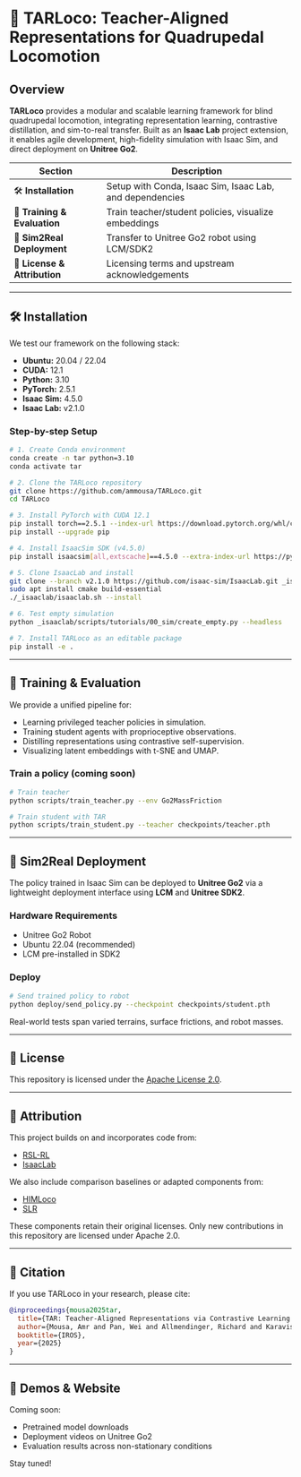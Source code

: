 # 🐾 TARLoco: Teacher-Aligned Representations for Quadrupedal Locomotion

## Overview

**TARLoco** provides a modular and scalable learning framework for blind quadrupedal locomotion, integrating representation learning, contrastive distillation, and sim-to-real transfer. Built as an **Isaac Lab** project extension, it enables agile development, high-fidelity simulation with Isaac Sim, and direct deployment on **Unitree Go2**.

<!-- > [!IMPORTANT]
> The code and pretrained models will be released in **May 2025**. Stay tuned!  
> This framework includes support for **teacher-student training**, **privileged information distillation**, and **t-SNE/UMAP** visualization. -->

| Section | Description |
|---------|-------------|
| 🛠️ **Installation** | Setup with Conda, Isaac Sim, Isaac Lab, and dependencies |
| 🚀 **Training & Evaluation** | Train teacher/student policies, visualize embeddings |
| 🤖 **Sim2Real Deployment** | Transfer to Unitree Go2 robot using LCM/SDK2 |
| 📄 **License & Attribution** | Licensing terms and upstream acknowledgements |

---

## 🛠️ Installation

We test our framework on the following stack:

- **Ubuntu:** 20.04 / 22.04
- **CUDA:** 12.1
- **Python:** 3.10
- **PyTorch:** 2.5.1
- **Isaac Sim:** 4.5.0
- **Isaac Lab:** v2.1.0

### Step-by-step Setup

```bash
# 1. Create Conda environment
conda create -n tar python=3.10
conda activate tar

# 2. Clone the TARLoco repository
git clone https://github.com/ammousa/TARLoco.git
cd TARLoco

# 3. Install PyTorch with CUDA 12.1
pip install torch==2.5.1 --index-url https://download.pytorch.org/whl/cu121
pip install --upgrade pip

# 4. Install IsaacSim SDK (v4.5.0)
pip install isaacsim[all,extscache]==4.5.0 --extra-index-url https://pypi.nvidia.com

# 5. Clone IsaacLab and install
git clone --branch v2.1.0 https://github.com/isaac-sim/IsaacLab.git _isaaclab
sudo apt install cmake build-essential
./_isaaclab/isaaclab.sh --install

# 6. Test empty simulation
python _isaaclab/scripts/tutorials/00_sim/create_empty.py --headless

# 7. Install TARLoco as an editable package
pip install -e .
```

---

## 🚀 Training & Evaluation

We provide a unified pipeline for:
- Learning privileged teacher policies in simulation.
- Training student agents with proprioceptive observations.
- Distilling representations using contrastive self-supervision.
- Visualizing latent embeddings with t-SNE and UMAP.

### Train a policy (coming soon)

```bash
# Train teacher
python scripts/train_teacher.py --env Go2MassFriction

# Train student with TAR
python scripts/train_student.py --teacher checkpoints/teacher.pth
```

---

## 🤖 Sim2Real Deployment

The policy trained in Isaac Sim can be deployed to **Unitree Go2** via a lightweight deployment interface using **LCM** and **Unitree SDK2**.

### Hardware Requirements

- Unitree Go2 Robot
- Ubuntu 22.04 (recommended)
- LCM pre-installed in SDK2

### Deploy

```bash
# Send trained policy to robot
python deploy/send_policy.py --checkpoint checkpoints/student.pth
```

Real-world tests span varied terrains, surface frictions, and robot masses.

---

## 📄 License

This repository is licensed under the [Apache License 2.0](https://www.apache.org/licenses/LICENSE-2.0).

---

## 🙏 Attribution

This project builds on and incorporates code from:

- [RSL-RL](https://github.com/leggedrobotics/rsl_rl)
- [IsaacLab](https://github.com/isaac-sim/IsaacLab)

We also include comparison baselines or adapted components from:

- [HIMLoco](https://github.com/OpenRobotLab/HIMLoco)
- [SLR](https://github.com/11chens/SLR-master)

These components retain their original licenses. Only new contributions in this repository are licensed under Apache 2.0.

---

## 🔗 Citation

If you use TARLoco in your research, please cite:

```bibtex
@inproceedings{mousa2025tar,
  title={TAR: Teacher-Aligned Representations via Contrastive Learning for Quadrupedal Locomotion},
  author={Mousa, Amr and Pan, Wei and Allmendinger, Richard and Karavis, Neil},
  booktitle={IROS},
  year={2025}
}
```

---

## 🎥 Demos & Website

Coming soon:
- Pretrained model downloads
- Deployment videos on Unitree Go2
- Evaluation results across non-stationary conditions

Stay tuned!
